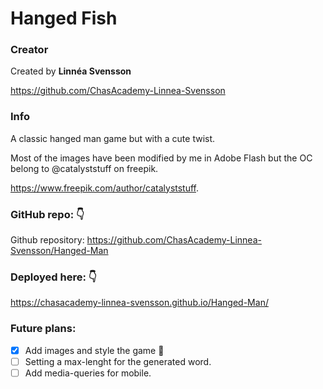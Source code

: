 # Hanged Fish

### Creator

Created by **Linnéa Svensson**

https://github.com/ChasAcademy-Linnea-Svensson

### Info

A classic hanged man game but with a cute twist.

Most of the images have been modified by me in Adobe Flash but the OC belong to @catalyststuff on freepik.

https://www.freepik.com/author/catalyststuff.

### GitHub repo: :point_down:

Github repository:
https://github.com/ChasAcademy-Linnea-Svensson/Hanged-Man

### Deployed here: :point_down:

https://chasacademy-linnea-svensson.github.io/Hanged-Man/

### Future plans:

- [x] Add images and style the game :tada:
- [ ] Setting a max-lenght for the generated word.
- [ ] Add media-queries for mobile.
